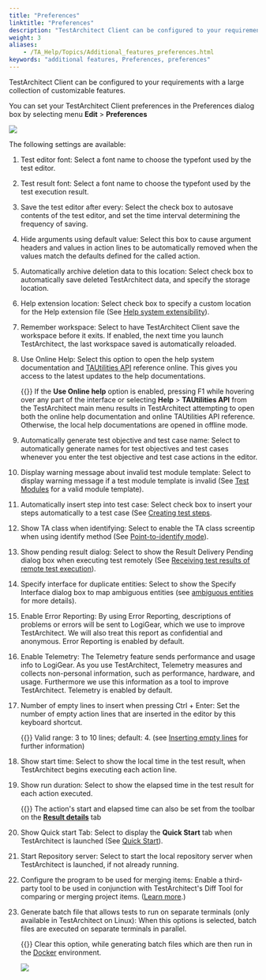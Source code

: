 ```yaml
--- 
title: "Preferences"
linktitle: "Preferences"
description: "TestArchitect Client can be configured to your requirements with a large collection of customizable features."
weight: 3
aliases: 
    - /TA_Help/Topics/Additional_features_preferences.html
keywords: "additional features, Preferences, preferences"
---
```


TestArchitect Client can be configured to your requirements with a large collection of customizable features.

You can set your TestArchitect Client preferences in the Preferences dialog box by selecting menu **Edit** \> **Preferences**

![](/images/TA_Help/Images/ug_preferences_dialog.png)

The following settings are available:

1.  Test editor font: Select a font name to choose the typefont used by the test editor.
2.  Test result font: Select a font name to choose the typefont used by the test execution result.
3.  Save the test editor after every: Select the check box to autosave contents of the test editor, and set the time interval determining the frequency of saving.
4.  Hide arguments using default value: Select this box to cause argument headers and values in action lines to be automatically removed when the values match the defaults defined for the called action.
5.  Automatically archive deletion data to this location: Select check box to automatically save deleted TestArchitect data, and specify the storage location.
6.  Help extension location: Select check box to specify a custom location for the Help extension file \(See [Help system extensibility](/user-guide/getting-started/working-with-testarchitect-client/advanced-features-of-testarchitect-client/help-system-extensibility/)\).
7.  Remember workspace: Select to have TestArchitect Client save the workspace before it exits. If enabled, the next time you launch TestArchitect, the last workspace saved is automatically reloaded.
8.  Use Online Help: Select this option to open the help system documentation and [TAUtilities API](/testarchitect-tutorial/part-3-extending-testarchitect/lesson-11-creating-excel-reports-using-tautilities/tautilities-api-reference) reference online. This gives you access to the latest updates to the help documentations.

    {{<note>}} If the **Use Online help** option is enabled, pressing F1 while hovering over any part of the interface or selecting **Help** \> **TAUtilities API** from the TestArchitect main menu results in TestArchitect attempting to open both the online help documentation and online TAUtilities API reference. Otherwise, the local help documentations are opened in offline mode.

9.  Automatically generate test objective and test case name: Select to automatically generate names for test objectives and test cases whenever you enter the test objective and test case actions in the editor.
10. Display warning message about invalid test module template: Select to display warning message if a test module template is invalid \(See [Test Modules](/user-guide/introduction-to-action-based-testing/action-based-testing/test-modules) for a valid module template\).
11. Automatically insert step into test case: Select check box to insert your steps automatically to a test case \(See [Creating test steps](/user-guide/tests/test-cases/test-steps/creating-test-steps).
12. Show TA class when identifying: Select to enable the TA class screentip when using identify method \(See [Point-to-identify mode](/user-guide/interface-definitions/the-interface-viewer/identifying-interface-elements-and-controls/point-to-identify-mode)\).
13. Show pending result dialog: Select to show the Result Delivery Pending dialog box when executing test remotely \(See [Receiving test results of remote test execution](/user-guide/working-with-test-results/receiving-test-results-of-remote-test-execution)\).
14. Specify interface for duplicate entities: Select to show the Specify Interface dialog box to map ambiguous entities \(see [ambiguous entities](/administration-guide/repository-server-management/upgrading-the-repository-database-for-name-change-propagation/ambiguous-entities) for more details\).
15. Enable Error Reporting: By using Error Reporting, descriptions of problems or errors will be sent to LogiGear, which we use to improve TestArchitect. We will also treat this report as confidential and anonymous. Error Reporting is enabled by default.
16. Enable Telemetry: The Telemetry feature sends performance and usage info to LogiGear. As you use TestArchitect, Telemetry measures and collects non-personal information, such as performance, hardware, and usage. Furthermore we use this information as a tool to improve TestArchitect. Telemetry is enabled by default.
17. Number of empty lines to insert when pressing Ctrl + Enter: Set the number of empty action lines that are inserted in the editor by this keyboard shortcut.

    {{<note>}} Valid range: 3 to 10 lines; default: 4. \(see [Inserting empty lines](/user-guide/getting-started/the-test-editor/) for further information\)

18. Show start time: Select to show the local time in the test result, when TestArchitect begins executing each action line.
19. Show run duration: Select to show the elapsed time in the test result for each action executed.

    {{<note>}} The action's start and elapsed time can also be set from the toolbar on the [**Result details**](/user-guide/working-with-test-results/overview/result-details-tab) tab

20. Show Quick start Tab: Select to display the **Quick Start** tab when TestArchitect is launched \(See [Quick Start](/using-the-testarchitect-help-system/quick-start-tab)\).
21. Start Repository server: Select to start the local repository server when TestArchitect is launched, if not already running.
22. Configure the program to be used for merging items: Enable a third-party tool to be used in conjunction with TestArchitect's Diff Tool for comparing or merging project items. \([Learn more](/user-guide/getting-started/working-with-testarchitect-client/advanced-features-of-testarchitect-client/diff-tool/diff-tool-and-outside-products).\)
23. Generate batch file that allows tests to run on separate terminals \(only available in TestArchitect on Linux\): When this options is selected, batch files are executed on separate terminals in parallel.

    {{<remember>}} Clear this option, while generating batch files which are then run in the [Docker](https://hub.docker.com/r/logigear/testarchitect/) environment.

    ![](/images/TA_Help/Images/ug_preferences_dialog_Linux.png)




